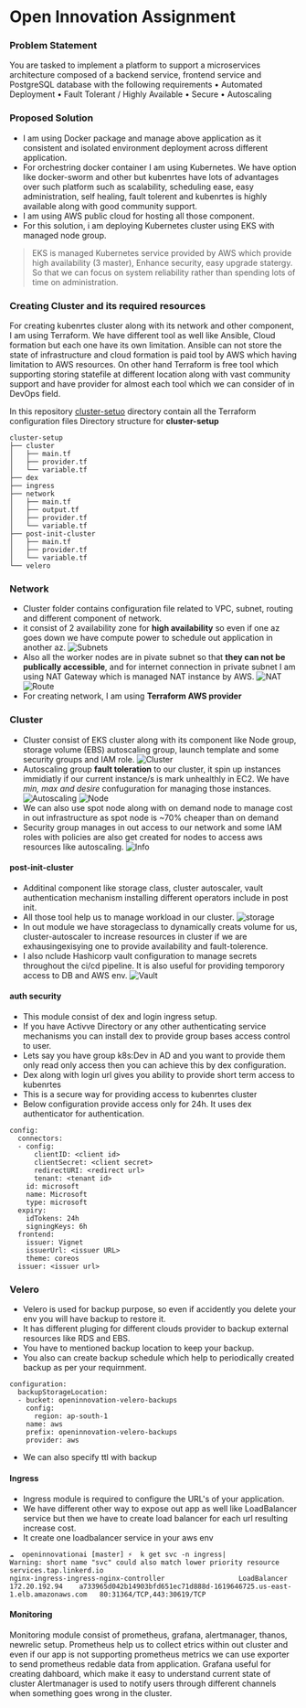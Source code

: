 # Open Innovation Assignment

### Problem Statement
You are tasked to implement a platform to support a microservices architecture composed of a backend service, frontend service and PostgreSQL database with the
following requirements
• Automated Deployment
• Fault Tolerant / Highly Available
• Secure
• Autoscaling

### Proposed Solution

- I am using Docker package and manage above application as it consistent and isolated environment deployment across different application.
- For orchestring docker container I am using Kubernetes. We have option like docker-sworm and other but kubenrtes have lots of advantages over such platform such as scalability, scheduling ease, easy administration, self healing, fault tolerent and kubenrtes is highly available along with good community support.
- I am using AWS public cloud for hosting all those component.
- For this solution, i am deploying Kubernetes cluster using EKS with managed node group. 
>EKS is managed Kubernetes service provided by AWS which provide high availability (3 master), Enhance security, easy upgrade statergy.
So that we can focus on system reliability rather than spending lots of time on administration.

### Creating Cluster and its required resources

For creating kubenrtes cluster along with its network and other component, I am using Terraform.
We have different tool as well like Ansible, Cloud formation but each one have its own limitation.
Ansible can not store the state of infrastructure and cloud formation is paid tool by AWS which having limitation to AWS resources.
On other hand Terraform is free tool which supporting storing statefile at different location along with vast community support and have provider for almost each tool which we can consider of in DevOps field.

In this repository [cluster-setuo](cluster-setup) directory contain all the Terraform configuration files
Directory structure for **cluster-setup**
```
cluster-setup
├── cluster
│   ├── main.tf
│   ├── provider.tf
│   └── variable.tf
├── dex
├── ingress
├── network
│   ├── main.tf
│   ├── output.tf
│   ├── provider.tf
│   └── variable.tf
├── post-init-cluster
│   ├── main.tf
│   ├── provider.tf
│   └── variable.tf
└── velero
```

### Network
- Cluster folder contains configuration file related to VPC, subnet, routing and different component of network.
- it consist of 2 availability zone for **high availability** so even if one az goes down we have compute power to schedule out application in another az. 
![Subnets](assets/network/subnet.png)
- Also all the worker nodes are in pivate subnet so that **they can not be publically accessible**, and for internet connection in private subnet I am using NAT Gateway which is managed NAT instance by AWS.
![NAT](assets/network/nat.png)
![Route](assets/network/route.png)
- For creating network, I am using **Terraform AWS provider**

### Cluster
- Cluster consist of EKS cluster along with its component like Node group, storage volume (EBS) autoscaling group, launch template and some security groups and IAM role.
![Cluster](assets/cluster/cluster.png)
- Autoscaling group **fault toleration** to our cluster, it spin up instances immidiatly if our current instance/s is mark unhealthly in EC2. We have *min, max and desire* confuguration for managing those instances.
![Autoscaling](assets/cluster/autoscaling.png)
![Node](assets/cluster/nodegroup.png)
- We can also use spot node along with on demand node to manage cost in out infrastructure as spot node is ~70% cheaper than on demand
- Security group manages in out access to our network and some IAM roles with policies are also get created for nodes to access aws resources like autoscaling.
![Info](assets/cluster/clusterinfo.png)

#### post-init-cluster
- Additinal component like storage class, cluster autoscaler, vault authentication mechanism installing different operators include in post init.
- All those tool help us to manage workload in our cluster.
![storage](assets/post-init/storage.png)
- In out module we have storageclass to dynamically creats volume for us, cluster-autoscaler to increase resources in cluster if we are exhausingexisying one to provide availability and fault-tolerence.
- I also nclude Hashicorp vault configuration to manage secrets throughout the ci/cd pipeline. It is also useful for providing temporory access to DB and AWS env.
![Vault](assets/post-init/vault.png)

#### auth security
- This module consist of dex and login ingress setup.
- If you have Activve Directory or any other authenticating service mechanisms you can install dex to provide group bases access control to user.
- Lets say you have group k8s:Dev in AD and you want to provide them only read only access then you can achieve this by dex configuration.
- Dex along with login url gives you ability to provide short term access to kubenrtes
- This is a secure way for providing access to kubenrtes cluster
- Below configuration provide access only for 24h. It uses dex authenticator for authentication.
```
config:
  connectors:
  - config:
      clientID: <client id>
      clientSecret: <client secret>
      redirectURI: <redirect url>
      tenant: <tenant id>
    id: microsoft
    name: Microsoft
    type: microsoft
  expiry:
    idTokens: 24h
    signingKeys: 6h
  frontend:
    issuer: Vignet
    issuerUrl: <issuer URL>
    theme: coreos
  issuer: <issuer url>
```

### Velero
- Velero is used for backup purpose, so even if accidently you delete your env you will have backup to restore it.
- It has different pluging for different clouds provider to backup external resources like RDS and EBS.
- You have to mentioned backup location to keep your backup.
- You also can create backup schedule which help to periodically created backup as per your requirnment.
```
configuration:
  backupStorageLocation:
  - bucket: openinnovation-velero-backups
    config:
      region: ap-south-1
    name: aws
    prefix: openinnovation-velero-backups
    provider: aws
```
- We can also specify ttl with backup

#### Ingress
- Ingress module is required to configure the URL's of your application.
- We have different other way to expose out app as well like LoadBalancer service but then we have to create load balancer for each url resulting increase cost.
- It create one loadbalancer service in your aws env
```
☁  openinnovationai [master] ⚡  k get svc -n ingress|
Warning: short name "svc" could also match lower priority resource services.tap.linkerd.io
nginx-ingress-ingress-nginx-controller                  LoadBalancer   172.20.192.94    a733965d042b14903bfd651ec71d888d-1619646725.us-east-1.elb.amazonaws.com   80:31364/TCP,443:30619/TCP
```

#### Monitoring
Monitoring module consist of prometheus, grafana, alertmanager, thanos, newrelic setup.
Prometheus help us to collect etrics within out cluster and even if our app is not supporting prometheus metrics we can use exporter to send prometheus redable data from application.
Grafana useful for creating dahboard, which make it easy to understand current state of cluster
Alertmanager is used to notify users through different channels when something goes wrong in the cluster.
